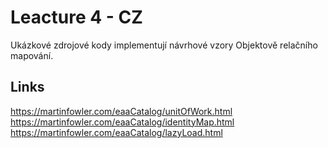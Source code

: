 # Leacture 4 - CZ
Ukázkové zdrojové kody implementují návrhové vzory Objektově relačního mapování.

## Links

https://martinfowler.com/eaaCatalog/unitOfWork.html
https://martinfowler.com/eaaCatalog/identityMap.html
https://martinfowler.com/eaaCatalog/lazyLoad.html